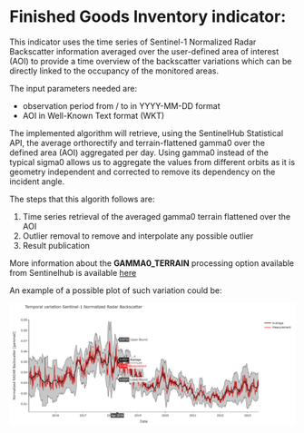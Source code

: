 
# Finished Goods Inventory indicator: 
This indicator uses the time series of Sentinel-1 Normalized Radar Backscatter information averaged over the user-defined area of interest (AOI) to provide a time overview of the backscatter variations which can be directly linked to the occupancy of the monitored areas.

The input parameters needed are:
- observation period from / to in YYYY-MM-DD format
- AOI in Well-Known Text format (WKT)

The implemented algorithm will retrieve, using the SentinelHub Statistical API, the average orthorectify and terrain-flattened gamma0 over the defined area (AOI) aggregated per day. Using gamma0 instead of the typical sigma0 allows us to aggregate the values from different orbits as it is geometry independent and corrected to remove its dependency on the incident angle.

The steps that this algorith follows are:
1. Time series retrieval of the averaged gamma0 terrain flattened over the AOI
2. Outlier removal to remove and interpolate any possible outlier
3. Result publication 

More information about the **GAMMA0_TERRAIN** processing option available from Sentinelhub is available [here](https://docs.sentinel-hub.com/api/latest/data/sentinel-1-grd/#processing-options)

An example of a possible plot of such variation could be: 
<p><center> <img src="images/E8_ts_sample.png" width="700"/> </p></center>
